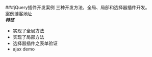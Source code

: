 ###jQuery插件开发案例
三种开发方法，全局、局部和选择器插件开发。<br>
[案例博客地址](http://blog.csdn.net/dream_an/article/details/49658143)<br>
***特征***
* 实现了全局方法
* 实现了局部方法
* 选择器插件之表单验证
* ajax demo
